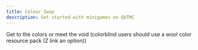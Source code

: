 ```yaml
---
title: Colour Swap
description: Get started with minigames on QUTMC
---
```

Get to the colors or meet the void (colorblind users should use a wool color resource pack (Z link an option))